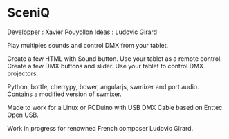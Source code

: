 SceniQ
======

Developper : Xavier Pouyollon
Ideas : Ludovic Girard

Play multiples sounds and control DMX from your tablet.

Create a few HTML with Sound button. Use your tablet as a remote control.
Create a few DMX buttons and slider. Use your tablet to control DMX projectors.

Python, bottle, cherrypy, bower, angularjs, swmixer and port audio.
Contains a modified version of swmixer.

Made to work for a Linux or PCDuino with USB DMX Cable based on Enttec Open USB.

Work in progress for renowned French composer Ludovic Girard.